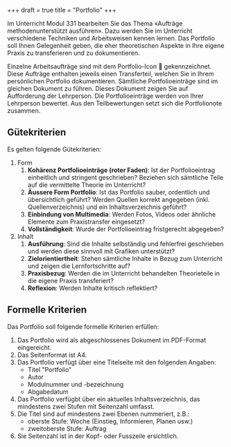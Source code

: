 +++
draft = true
title = "Portfolio"
+++

Im Unterricht Modul 331 bearbeiten Sie das Thema «Aufträge methodenunterstützt ausführen». Dazu werden Sie im Unterricht verschiedene Techniken und Arbeitsweisen kennen lernen. Das Portfolio soll Ihnen Gelegenheit geben, die eher theoretischen Aspekte in Ihre eigene Praxis zu transferieren und zu dokumentieren.

Einzelne Arbeitsaufträge sind mit dem Portfolio-Icon :briefcase: gekennzeichnet. Diese Aufträge enthalten jeweils einen Transferteil, welchen Sie in Ihrem persönlichen Portfolio dokumentieren. Sämtliche Portfolioeinträge sind im gleichen Dokument zu führen. Dieses Dokument zeigen Sie auf Aufforderung der Lehrperson. Die Portfolioeinträge werden von Ihrer Lehrperson bewertet. Aus den Teilbewertungen setzt sich die Portfolionote zusammen.

## Gütekriterien

Es gelten folgende Gütekriterien:

1. Form
    1. **Kohärenz Portfolioeinträge (roter Faden)**: Ist der Portfolioeintrag einheitlich und stringent geschrieben? Beziehen sich sämtliche Teile auf die vermittelte Theorie im Unterricht?
    2. **Äussere Form Portfolio**: Ist das Portfolio sauber, ordentlich und übersichtlich geführt? Werden Quellen korrekt angegeben (inkl. Quellenverzeichnis) und ein Inhaltsverzeichnis geführt?
    3. **Einbindung von Multimedia**: Werden Fotos, Videos oder ähnliche Elemente zum Praxistransfer eingesetzt?
    4. **Vollständigkeit**: Wurde der Portfolioeintrag fristgerecht abgegeben?
2. Inhalt
    1. **Ausführung**: Sind die Inhalte selbständig und fehlerfrei geschrieben und werden diese sinnvoll mit Grafiken unterstützt?
    2. **Zielorientiertheit**: Stehen sämtliche Inhalte in Bezug zum Unterricht und zeigen die Lernfortschritte auf? 
    3. **Praxisbezug**: Werden die im Unterricht behandelten Theorieteile in die eigene Praxis transferiert?
    4. **Reflexion**: Werden Inhalte kritisch reflektiert?

## Formelle Kriterien

Das Portfolio soll folgende formelle Kriterien erfüllen:

1. Das Portfolio wird als abgeschlossenes Dokument im PDF-Format eingereicht.
2. Das Seitenformat ist A4.
3. Das Portfolio verfügt über eine Titelseite mit den folgenden Angaben:
    - Titel "Portfolio"
    - Autor
    - Modulnummer und -bezeichnung
    - Abgabedatum
4. Das Portfolio verfügbt über ein aktuelles Inhaltsverzeichnis, das mindestens zwei Stufen mit Seitenzahl umfasst.
5. Die Titel sind auf mindestens zwei Ebenen nummeriert, z.B.:
    - oberste Stufe: Woche (Einstieg, Informieren, Planen usw.)
    - zweitoberste Stufe: Auftrag
6. Sie Seitenzahl ist in der Kopf- oder Fusszeile ersichtlich.